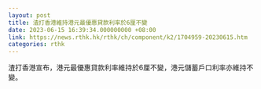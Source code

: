 ```yaml
---
layout: post
title: 渣打香港維持港元最優惠貸款利率於6厘不變
date: 2023-06-15 16:39:34.000000000 +08:00
link: https://news.rthk.hk/rthk/ch/component/k2/1704959-20230615.htm
categories: rthk
---
```


渣打香港宣布，港元最優惠貸款利率維持於6厘不變，港元儲蓄戶口利率亦維持不變。
